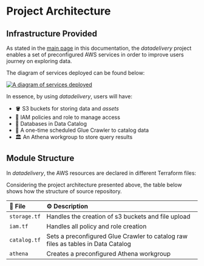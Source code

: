 # Project Architecture

## Infrastructure Provided

As stated in the [main page](../index.md) in this documentation, the *datadelivery* project enables a set of preconfigured AWS services in order to improve users journey on exploring data.

The diagram of services deployed can be found below:

[![A diagram of services deployed](https://github.com/ThiagoPanini/datadelivery/blob/feature/first-deploy/docs/assets/imgs/project-diagram.png?raw=true)](https://github.com/ThiagoPanini/datadelivery/blob/feature/first-deploy/docs/assets/imgs/project-diagram.png?raw=true)

In essence, by using *datadelivery*, users will have:

- 🪣 S3 buckets for storing data and *assets*
- 🚨 IAM policies and role to manage access
- 🎲 Databases in Data Catalog
- 🐞 A one-time scheduled Glue Crawler to catalog data
- 🏛️ An Athena workgroup to store query results

## Module Structure

In *datadelivery*, the AWS resources are declared in different Terraform files:

Considering the project architecture presented above, the table below shows how the structure of source repository.

| 📂 **File** | ⚙️ **Description** |
| :-- | :-- |
| `storage.tf` | Handles the creation of s3 buckets and file upload |
| `iam.tf` | Handles all policy and role creation |
| `catalog.tf` | Sets a preconfigured Glue Crawler to catalog raw files as tables in Data Catalog |
| `athena` | Creates a preconfigured Athena workgroup |
